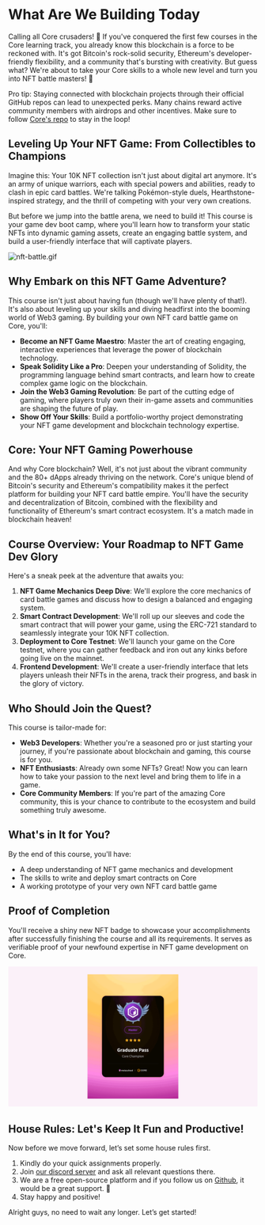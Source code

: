 # What Are We Building Today

Calling all Core crusaders! 🚀 If you've conquered the first few courses in the Core learning track, you already know this blockchain is a force to be reckoned with. It's got Bitcoin's rock-solid security, Ethereum's developer-friendly flexibility, and a community that's bursting with creativity. But guess what? We're about to take your Core skills to a whole new level and turn you into NFT battle masters! 💪

Pro tip: Staying connected with blockchain projects through their official GitHub repos can lead to unexpected perks. Many chains reward active community members with airdrops and other incentives. Make sure to follow [Core's repo](github.com/coredao-org) to stay in the loop!

## Leveling Up Your NFT Game: From Collectibles to Champions

Imagine this: Your 10K NFT collection isn't just about digital art anymore. It's an army of unique warriors, each with special powers and abilities, ready to clash in epic card battles. We're talking Pokémon-style duels, Hearthstone-inspired strategy, and the thrill of competing with your very own creations.

But before we jump into the battle arena, we need to build it! This course is your game dev boot camp, where you'll learn how to transform your static NFTs into dynamic gaming assets, create an engaging battle system, and build a user-friendly interface that will captivate players.

![nft-battle.gif](https://github.com/0xmetaschool/Learning-Projects/blob/main/assests_for_all/Battle%20Royale%20-%20core%20C4/1.%20Battle%20Royale%20Fundamentals/1%20What%20Are%20We%20Building%20Today/nft-battle.webp?raw=true)

## Why Embark on this NFT Game Adventure?

This course isn't just about having fun (though we'll have plenty of that!). It's also about leveling up your skills and diving headfirst into the booming world of Web3 gaming. By building your own NFT card battle game on Core, you'll:

- **Become an NFT Game Maestro**: Master the art of creating engaging, interactive experiences that leverage the power of blockchain technology.
- **Speak Solidity Like a Pro**: Deepen your understanding of Solidity, the programming language behind smart contracts, and learn how to create complex game logic on the blockchain.
- **Join the Web3 Gaming Revolution**: Be part of the cutting edge of gaming, where players truly own their in-game assets and communities are shaping the future of play.
- **Show Off Your Skills**: Build a portfolio-worthy project demonstrating your NFT game development and blockchain technology expertise.

## Core: Your NFT Gaming Powerhouse

And why Core blockchain? Well, it's not just about the vibrant community and the 80+ dApps already thriving on the network. Core's unique blend of Bitcoin's security and Ethereum's compatibility makes it the perfect platform for building your NFT card battle empire. You'll have the security and decentralization of Bitcoin, combined with the flexibility and functionality of Ethereum's smart contract ecosystem. It's a match made in blockchain heaven!

## Course Overview: Your Roadmap to NFT Game Dev Glory

Here's a sneak peek at the adventure that awaits you:

1. **NFT Game Mechanics Deep Dive**: We'll explore the core mechanics of card battle games and discuss how to design a balanced and engaging system.
2. **Smart Contract Development**: We'll roll up our sleeves and code the smart contract that will power your game, using the ERC-721 standard to seamlessly integrate your 10K NFT collection.
3. **Deployment to Core Testnet**: We'll launch your game on the Core testnet, where you can gather feedback and iron out any kinks before going live on the mainnet.
4. **Frontend Development**: We'll create a user-friendly interface that lets players unleash their NFTs in the arena, track their progress, and bask in the glory of victory.

## Who Should Join the Quest?

This course is tailor-made for:

- **Web3 Developers**: Whether you're a seasoned pro or just starting your journey, if you're passionate about blockchain and gaming, this course is for you.
- **NFT Enthusiasts**: Already own some NFTs? Great! Now you can learn how to take your passion to the next level and bring them to life in a game.
- **Core Community Members**: If you're part of the amazing Core community, this is your chance to contribute to the ecosystem and build something truly awesome.

## What's in It for You?

By the end of this course, you'll have:

- A deep understanding of NFT game mechanics and development
- The skills to write and deploy smart contracts on Core
- A working prototype of your very own NFT card battle game

## Proof of Completion

You'll receive a shiny new NFT badge to showcase your accomplishments after successfully finishing the course and all its requirements. It serves as verifiable proof of your newfound expertise in NFT game development on Core.

![core c4-nft.gif](https://github.com/0xmetaschool/Learning-Projects/blob/main/assests_for_all/Battle%20Royale%20-%20core%20C4/1.%20Battle%20Royale%20Fundamentals/1%20What%20Are%20We%20Building%20Today/core_c4-nft.webp?raw=true)

## House Rules: Let's Keep It Fun and Productive!

Now before we move forward, let’s set some house rules first.

1. Kindly do your quick assignments properly.
2. Join [our discord server](https://discord.gg/Jf4ArqVb) and ask all relevant questions there.
3. We are a free open-source platform and if you follow us on [Github](github.com/0xmetaschool), it would be a great support. 🫣
4. Stay happy and positive!

Alright guys, no need to wait any longer. Let’s get started!
